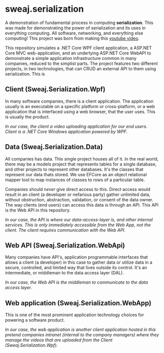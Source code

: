 # sweaj.serialization

A demonstration of fundamental process in computing **serialization**. This was made for demonstrating the power
of serialization and its uses in everything computing. All software, networking, and everything else computing! This project was born from
making this [youtube video](https://www.youtube.com/watch?v=xjS06yX5mJw).

This repository simulates a .NET Core WPF client application, a ASP.NET Core MVC web-application, and an underlying ASP.NET Core WebAPI to demonstrate a simple application infrastructure common in many companies, reduced to the simplist parts. The project features two different projects, in two technologies, that can CRUD an external API to them using serialization. This is 

## Client (Sweaj.Serialization.Wpf)
In many software companies, there is a client application. The application usually is an executable on a specific platform 
or cross-platform, or a web application that is interfaced using a web browser, that the user uses. This is usually the product.

*In our case, the client a video uploading application for our end users. Client is a .NET Core Windows application powered by WPF.*

## Data (Sweaj.Serialization.Data)
All companies has data. This single project houses all of it. In the real world, there may be a models project that represents tables for a single database, and other projects to represent other databases. It's the classes that represent our data thats stored. We use EFCore as an object relational mapper tool to map instances of classes to rows of a particular table. 

Companies should *never* give direct access to this. Direct access would result in an client (a developer or nefarious party) gather unlimited data, without obstruction, abstraction, validation, or consent of the data owner. The way clients (end users) can access this data is through an API. This API is the Web API in this repository.

*In our case, the API is where our data-access-layer is, and other internal services. This is only immediately accessible from the Web App, not the client. The client requires communication with the Web API.*

## Web API (Sweaj.Serialization.WebApi)
Many companies have API's, application programmable interfaces that allows a client (a developer) in this case to
gather data or utilize data in a secure, controlled, and limited way that lives outside its control. It's an intermediate, or middleman to the
data access layer (DAL).

*In our case, the Web API is the middleman to communicate to the data access layer.*

## Web application (Sweaj.Serialization.WebApp)
This is one of the most prominent application technology choices for powering a software product.

*In our case, the web application is another client application hosted in this pretend companies intranet (internal to the company managers) where
they manage the videos that are uploaded from the Client (Sweaj.Serialization.Wpf).*
